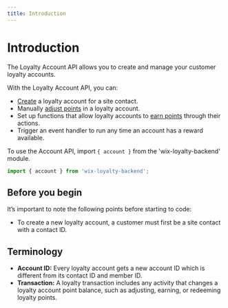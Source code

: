 ```yaml
---
title: Introduction
---
```


# Introduction

The Loyalty Account API allows you to create and manage your customer loyalty accounts.

With the Loyalty Account API, you can:
- [Create](wix-loyalty-backend/account/createaccount) a loyalty account for a site contact.
- Manually [adjust points](wix-loyalty-backend/account/adjustpoints) in a loyalty account.
- Set up functions that allow loyalty accounts to [earn points](wix-loyalty-backend/account/earnpoints) through their actions.
- Trigger an event handler to run any time an account has a reward available.

To use the Account API, import `{ account }` from the 'wix-loyalty-backend' module. 

```javascript
import { account } from 'wix-loyalty-backend';
```

## Before you begin

It’s important to note the following points before starting to code:
- To create a new loyalty account, a customer must first be a site contact with a contact ID.

## Terminology

- **Account ID:** Every loyalty account gets a new account ID which is different from its contact ID and member ID.
- **Transaction:** A loyalty transaction includes any activity that changes a loyalty account point balance, such as adjusting, earning, or redeeming loyalty points.
